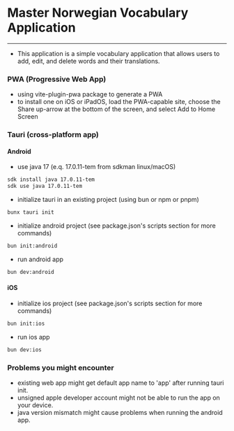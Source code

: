 # Master Norwegian Vocabulary Application

--- 
- This application is a simple vocabulary application that allows users to add, edit, and delete words and their translations.



### PWA (Progressive Web App)
- using vite-plugin-pwa package to generate a PWA
- to install one on iOS or iPadOS, load the PWA-capable site, choose the Share up-arrow at the bottom of the screen, and select Add to Home Screen 


### Tauri (cross-platform app)

#### Android
- use java 17 (e.q. 17.0.11-tem from sdkman linux/macOS)
```zsh
sdk install java 17.0.11-tem
sdk use java 17.0.11-tem
```

- initialize tauri in an existing project (using bun or npm or pnpm)
```zsh
bunx tauri init
```

- initialize android project (see package.json's scripts section for more commands)
```zsh
bun init:android
```
- run android app
```zsh
bun dev:android
```

#### iOS
- initialize ios project (see package.json's scripts section for more commands)
```zsh
bun init:ios
```
- run ios app
```zsh
bun dev:ios
```



### Problems you might encounter
- existing web app might get default app name to 'app' after running tauri init.
- unsigned apple developer account might not be able to run the app on your device.
- java version mismatch might cause problems when running the android app.
